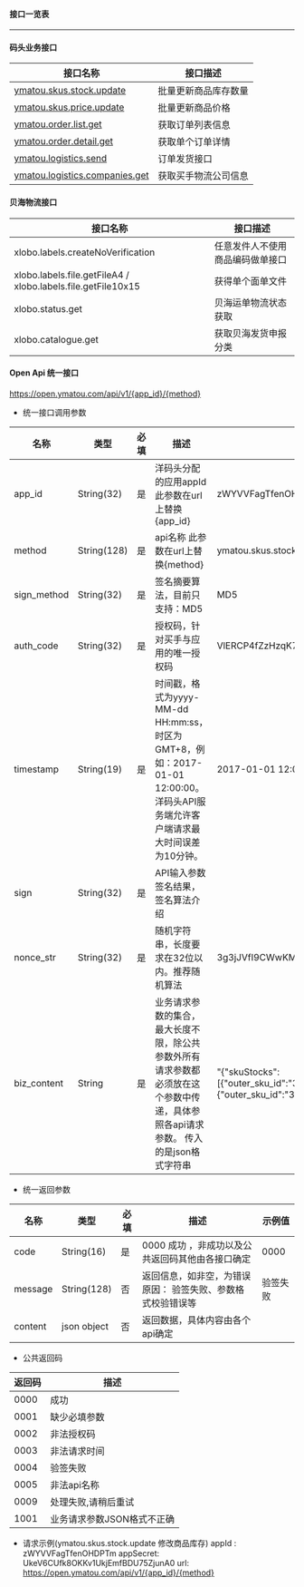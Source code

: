 #### 接口一览表

---

#### 码头业务接口

| 接口名称 | 接口描述 |
| --- | --- |
| [ymatou.skus.stock.update](/openapi/updateproductstock.md) | 批量更新商品库存数量 |
| [ymatou.skus.price.update](/openapi/updateproductprice.md) | 批量更新商品价格 |
| [ymatou.order.list.get](/openapi/getorderlist.md) | 获取订单列表信息 |
| [ymatou.order.detail.get](/openapi/getorderdetail.md) | 获取单个订单详情 |
| [ymatou.logistics.send](/openapi/sendlogistics.md) | 订单发货接口 |
| [ymatou.logistics.companies.get](/openapi/getlogisticscompanies.md) | 获取买手物流公司信息 |

#### 贝海物流接口

| 接口名称 | 接口描述 |
| --- | --- |
| xlobo.labels.createNoVerification | 任意发件人不使用商品编码做单接口 |
| xlobo.labels.file.getFileA4 \/ xlobo.labels.file.getFile10x15 | 获得单个面单文件 |
| xlobo.status.get | 贝海运单物流状态获取 |
| xlobo.catalogue.get | 获取贝海发货申报分类 |

#### Open Api 统一接口

[https:\/\/open.ymatou.com\/api\/v1\/{app\_id}\/{method}](https://open.ymatou.com/api/v1/{app_id}/{method})

* 统一接口调用参数

| 名称 | 类型 | 必填 | 描述 | 示例值 |
| --- | --- | --- | --- | --- |
| app\_id | String\(32\) | 是 | 洋码头分配的应用appId 此参数在url上替换{app\_id} | zWYVVFagTfenOHDPTm |
| method | String\(128\) | 是 | api名称 此参数在url上替换{method} | ymatou.skus.stock.update |
| sign\_method | String\(32\) | 是 | 签名摘要算法，目前只支持：MD5 | MD5 |
| auth\_code | String\(32\) | 是 | 授权码，针对买手与应用的唯一授权码 | VlERCP4fZzHzqK7vnr8weOYqepkXriKL |
| timestamp | String\(19\) | 是 | 时间戳，格式为yyyy-MM-dd HH:mm:ss，时区为GMT+8，例如：2017-01-01 12:00:00。洋码头API服务端允许客户端请求最大时间误差为10分钟。 | 2017-01-01 12:00:00 |
| sign | String\(32\) | 是 | API输入参数签名结果，签名算法介绍 |
| nonce\_str | String\(32\) | 是 | 随机字符串，长度要求在32位以内。推荐随机算法 | 3g3jJVfI9CWwKMr45x9SkB0gbi9kAn28 |
| biz\_content | String | 是 | 业务请求参数的集合，最大长度不限，除公共参数外所有请求参数都必须放在这个参数中传递，具体参照各api请求参数。 传入的是json格式字符串 | "{\"skuStocks\":\[{\"outer\_sku\_id\":\"393992\",\"stock\_num\":10},{\"outer\_sku\_id\":\"393993\",\"stock\_num\":12}\]}" |

* 统一返回参数

| 名称 | 类型 | 必填 | 描述 | 示例值 |
| --- | --- | --- | --- | --- |
| code | String\(16\) | 是 | 0000 成功  ，非成功以及公共返回码其他由各接口确定 | 0000 |
| message | String\(128\) | 否 | 返回信息，如非空，为错误原因： 验签失败、参数格式校验错误等 | 验签失败 |
| content | json object | 否 | 返回数据，具体内容由各个api确定 |

* 公共返回码

| 返回码 | 描述 |
| --- | --- |
| 0000 | 成功 |
| 0001 | 缺少必填参数 |
| 0002 | 非法授权码 |
| 0003 | 非法请求时间 |
| 0004 | 验签失败 |
| 0005 | 非法api名称 |
| 0009 | 处理失败,请稍后重试 |
| 1001 | 业务请求参数JSON格式不正确 |

* 请求示例\(ymatou.skus.stock.update 修改商品库存\)
   appId : zWYVVFagTfenOHDPTm
   appSecret: UkeV6CUfk8OKKv1UkjEmfBDU75ZjunA0
  url:  [https:\/\/open.ymatou.com\/api\/v1\/{app\_id}\/{method}](https://open.ymatou.com/api/v1/{app_id}/{method})

